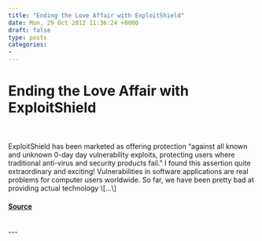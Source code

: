 ```yaml
---
title: "Ending the Love Affair with ExploitShield"
date: Mon, 29 Oct 2012 11:36:24 +0000
draft: false
type: posts
categories: 
- 
---
```

# Ending the Love Affair with ExploitShield

<br/>

<br/>
ExploitShield has been marketed as offering protection “against all known and unknown 0-day day vulnerability exploits, protecting users where traditional anti-virus and security products fail.” I found this assertion quite extraordinary and exciting! Vulnerabilities in software applications are real problems for computer users worldwide. So far, we have been pretty bad at providing actual technology \[…\]

#### [Source](https://blog.trailofbits.com/2012/10/29/ending-the-love-affair-with-exploitshield/)

<br/>
---
